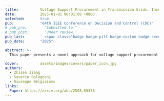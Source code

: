 ```yaml
---
title:          Voltage Support Procurement in Transmission Grids: Incentive Design via Online Bilevel Games
date:           2025-01-01 00:01:00 +0800
selected:       true
pub:            "64th IEEE Conference on Decision and Control (CDC)"
# pub_pre:        "Submitted to "
# pub_post:       'Under review.'
pub_last:       ' <span class="badge badge-pill badge-custom badge-secondary">Conference</span>'
pub_date:       "2025"

abstract: >-
  This paper presents a novel approach for voltage support procurement in transmission grids using online bilevel games. The proposed incentive design mechanism addresses the coordination challenges between transmission and distribution networks while ensuring system stability and economic efficiency.

cover:          assets/images/covers/paper_icon.jpg
authors:
  - Zhisen Jiang
  - Saverio Bolognani
  - Giuseppe Belgioioso
links:
  Paper: https://arxiv.org/abs/2508.05378
---
```

